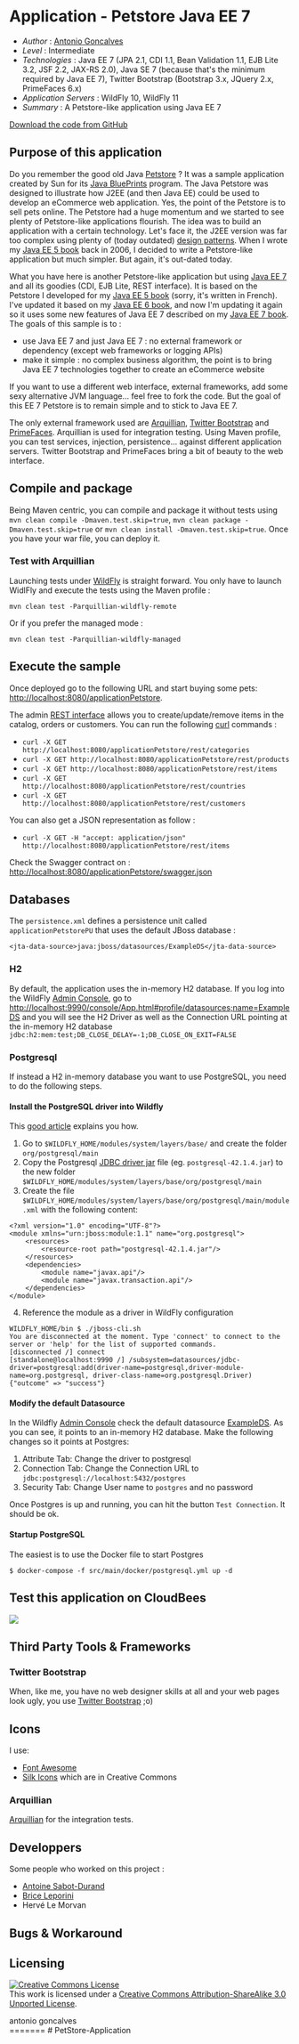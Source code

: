 
# Application - Petstore Java EE 7

* *Author* : [Antonio Goncalves](http://www.antoniogoncalves.org)
* *Level* : Intermediate
* *Technologies* : Java EE 7 (JPA 2.1, CDI 1.1, Bean Validation 1.1, EJB Lite 3.2, JSF 2.2, JAX-RS 2.0), Java SE 7 (because that's the minimum required by Java EE 7), Twitter Bootstrap (Bootstrap 3.x, JQuery 2.x, PrimeFaces 6.x)
* *Application Servers* : WildFly 10, WildFly 11
* *Summary* : A Petstore-like application using Java EE 7

[Download the code from GitHub](https://github.com/agoncal/agoncal-application-petstore-ee7)

## Purpose of this application

Do you remember the good old Java [Petstore](http://java.sun.com/developer/releases/petstore/) ? It was a sample application created by Sun for its [Java BluePrints](http://www.oracle.com/technetwork/java/javaee/blueprints/index.html) program. The Java Petstore was designed to illustrate how J2EE (and then Java EE) could be used to develop an eCommerce web application. Yes, the point of the Petstore is to sell pets online. The Petstore had a huge momentum and we started to see plenty of Petstore-like applications flourish. The idea was to build an application with a certain technology. Let's face it, the J2EE version was far too complex using plenty of (today outdated) [design patterns](http://java.sun.com/blueprints/corej2eepatterns/). When I wrote my [Java EE 5 book](http://www.eyrolles.com/Informatique/Livre/java-ee5-9782212120387) back in 2006, I decided to write a Petstore-like application but much simpler. But again, it's out-dated today.

What you have here is another Petstore-like application but using [Java EE 7](http://jcp.org/en/jsr/detail?id=342) and all its goodies (CDI, EJB Lite, REST interface). It is based on the Petstore I developed for my [Java EE 5 book](http://www.eyrolles.com/Informatique/Livre/java-ee-5-9782212126587) (sorry, it's written in French). I've updated it based on my [Java EE 6 book](http://www.amazon.com/gp/product/143022889X/ref=as_li_qf_sp_asin_il_tl?ie=UTF8&camp=1789&creative=9325&creativeASIN=143022889X&linkCode=as2&tag=antgonblo-20), and now I'm updating it again so it uses some new features of Java EE 7 described on my [Java EE 7 book](http://www.amazon.com/gp/product/143024626X/ref=as_li_qf_sp_asin_il_tl?ie=UTF8&camp=1789&creative=9325&creativeASIN=143024626X&linkCode=as2&tag=antgonblo-20). The goals of this sample is to :

* use Java EE 7 and just Java EE 7 : no external framework or dependency (except web frameworks or logging APIs)
* make it simple : no complex business algorithm, the point is to bring Java EE 7 technologies together to create an eCommerce website

If you want to use a different web interface, external frameworks, add some sexy alternative JVM language... feel free to fork the code. But the goal of this EE 7 Petstore is to remain simple and to stick to Java EE 7.

The only external framework used are [Arquillian](http://arquillian.org/), [Twitter Bootstrap](http://twitter.github.io/bootstrap/) and [PrimeFaces](http://www.primefaces.org/). Arquillian is used for integration testing. Using Maven profile, you can test services, injection, persistence... against different application servers. Twitter Bootstrap and PrimeFaces bring a bit of beauty to the web interface.

## Compile and package

Being Maven centric, you can compile and package it without tests using `mvn clean compile -Dmaven.test.skip=true`, `mvn clean package -Dmaven.test.skip=true` or `mvn clean install -Dmaven.test.skip=true`. Once you have your war file, you can deploy it.

### Test with Arquillian

Launching tests under [WildFly](http://www.wildfly.org/) is straight forward. You only have to launch WidlFly and execute the tests using the Maven profile :

    mvn clean test -Parquillian-wildfly-remote

Or if you prefer the managed mode :

    mvn clean test -Parquillian-wildfly-managed

## Execute the sample

Once deployed go to the following URL and start buying some pets: [http://localhost:8080/applicationPetstore](http://localhost:8080/applicationPetstore).

The admin [REST interface](http://localhost:8080/applicationPetstore/swagger.json) allows you to create/update/remove items in the catalog, orders or customers. You can run the following [curl](http://curl.haxx.se/) commands :

* `curl -X GET http://localhost:8080/applicationPetstore/rest/categories`
* `curl -X GET http://localhost:8080/applicationPetstore/rest/products`
* `curl -X GET http://localhost:8080/applicationPetstore/rest/items`
* `curl -X GET http://localhost:8080/applicationPetstore/rest/countries`
* `curl -X GET http://localhost:8080/applicationPetstore/rest/customers`

You can also get a JSON representation as follow :

* `curl -X GET -H "accept: application/json" http://localhost:8080/applicationPetstore/rest/items`

Check the Swagger contract on : [http://localhost:8080/applicationPetstore/swagger.json]()

## Databases

The `persistence.xml` defines a persistence unit called `applicationPetstorePU` that uses the default JBoss database :

```
<jta-data-source>java:jboss/datasources/ExampleDS</jta-data-source>
```

### H2
 
By default, the application uses the in-memory H2 database. If you log into the WildFly [Admin Console](http://localhost:9990/), go to [http://localhost:9990/console/App.html#profile/datasources;name=ExampleDS]() and you will see the H2 Driver as well as the Connection URL pointing at the in-memory H2 database `jdbc:h2:mem:test;DB_CLOSE_DELAY=-1;DB_CLOSE_ON_EXIT=FALSE`

### Postgresql

If instead a H2 in-memory database you want to use PostgreSQL, you need to do the following steps.

#### Install the PostgreSQL driver into Wildfly

This [good article](http://ralph.soika.com/wildfly-install-postgresql-jdbc-driver-as-a-module/) explains you how. 

1) Go to `$WILDFLY_HOME/modules/system/layers/base/` and create the folder `org/postgresql/main`
2) Copy the Postgresql [JDBC driver jar](https://jdbc.postgresql.org/download.html) file (eg. `postgresql-42.1.4.jar`) to the new folder `$WILDFLY_HOME/modules/system/layers/base/org/postgresql/main`
3) Create the file `$WILDFLY_HOME/modules/system/layers/base/org/postgresql/main/module.xml` with the following content:

```
<?xml version="1.0" encoding="UTF-8"?>
<module xmlns="urn:jboss:module:1.1" name="org.postgresql">
    <resources>
        <resource-root path="postgresql-42.1.4.jar"/>
    </resources>
    <dependencies>
        <module name="javax.api"/>
        <module name="javax.transaction.api"/>
    </dependencies>
</module>
```

4) Reference the module as a driver in WildFly configuration

```
WILDFLY_HOME/bin $ ./jboss-cli.sh
You are disconnected at the moment. Type 'connect' to connect to the server or 'help' for the list of supported commands.
[disconnected /] connect
[standalone@localhost:9990 /] /subsystem=datasources/jdbc-driver=postgresql:add(driver-name=postgresql,driver-module-name=org.postgresql, driver-class-name=org.postgresql.Driver)
{"outcome" => "success"}
```

#### Modify the default Datasource

In the Wildfly [Admin Console](http://localhost:9990) check the default datasource [ExampleDS](http://localhost:9990/console/App.html#profile/ds-finder/datasources;name=ExampleDS). As you can see, it points to an in-memory H2 database. Make the following changes so it points at Postgres:

1) Attribute Tab: Change the driver to postgresql
2) Connection Tab: Change the Connection URL to `jdbc:postgresql://localhost:5432/postgres`
3) Security Tab: Change User name to `postgres` and no password

Once Postgres is up and running, you can hit the button `Test Connection`. It should be ok.

#### Startup PostgreSQL

The easiest is to use the Docker file to start Postgres

```
$ docker-compose -f src/main/docker/postgresql.yml up -d
```

## Test this application on CloudBees

<a href="https://grandcentral.cloudbees.com/?CB_clickstart=https://raw.github.com/cyrille-leclerc/agoncal-application-petstore-ee7/master/clickstart.json"><img src="https://d3ko533tu1ozfq.cloudfront.net/clickstart/deployInstantly.png"/></a>

## Third Party Tools & Frameworks

### Twitter Bootstrap

When, like me, you have no web designer skills at all and your web pages look ugly, you use [Twitter Bootstrap](http://twitter.github.com/bootstrap/) ;o)

## Icons

I use:
 
* [Font Awesome](http://fontawesome.io/)
* [Silk Icons](http://www.famfamfam.com/lab/icons/silk/) which are in Creative Commons

### Arquillian

[Arquillian](http://arquillian.org/) for the integration tests.

## Developpers

Some people who worked on this project :

* [Antoine Sabot-Durand](https://twitter.com/#!/antoine_sd)
* [Brice Leporini](https://twitter.com/#!/blep)
* Hervé Le Morvan

## Bugs & Workaround


## Licensing

<a rel="license" href="http://creativecommons.org/licenses/by-sa/3.0/"><img alt="Creative Commons License" style="border-width:0" src="http://i.creativecommons.org/l/by-sa/3.0/88x31.png" /></a><br />This work is licensed under a <a rel="license" href="http://creativecommons.org/licenses/by-sa/3.0/">Creative Commons Attribution-ShareAlike 3.0 Unported License</a>.

<div class="footer">
    <span class="footerTitle"><span class="uc">a</span>ntonio <span class="uc">g</span>oncalves</span>
</div>
=======
# PetStore-Application


